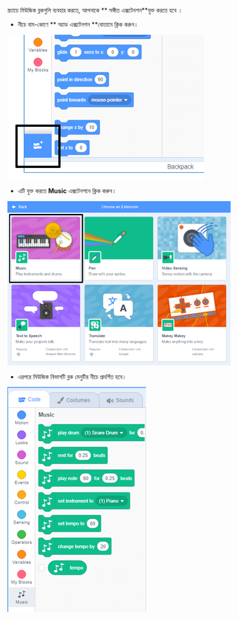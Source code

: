 স্ক্র্যাচে মিউজিক ব্লকগুলি ব্যবহার করতে, আপনাকে ** সঙ্গীত এক্সটেনশন**যুক্ত করতে হবে ।

+ নীচে বাম-কোণে ** অ্যাড এক্সটেনশন **বোতামে ক্লিক করুন। 

![হাইলাইট করা এক্সটেনশন বোতাম অ্যাড করুন](images/add-extension-annotated.png)

+ এটি যুক্ত করতে **Music** এক্সটেনশনে ক্লিক করুন।

![মিউজিক এক্সটেনশান হাইলাইট হল ](images/click-music-annotated.png)

+ এরপরে মিউজিক বিভাগটি ব্লক মেনুটির নীচে প্রদর্শিত হবে।

![মিউজিক এক্সটেনশন ব্লক](images/music-extension-blocks.png)